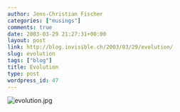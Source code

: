 ```yaml
---
author: Jens-Christian Fischer
categories: ["musings"]
comments: true
date: 2003-03-29 21:27:31+00:00
layout: post
link: http://blog.invisible.ch/2003/03/29/evolution/
slug: evolution
tags: ["blog"]
title: Evolution
type: post
wordpress_id: 47
---
```


![evolution.jpg](http://www.invisible.ch/images/evolution.jpg)
